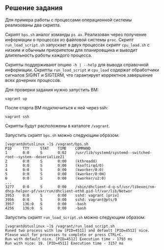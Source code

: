 ## Решение задания

Для примера работы с процессами операционной системы реализованы два скрипта.

Скрипт `bps.sh` аналог команды `ps ax`. Реализован через получение информации о процессах из файловой системы `proc`.
Скрипт `run_load_script.sh` запускает в двух процессах скрипт `cpu_load.sh` с низким и обычным приоритетом для планировщика и выводит длительность работы каждого процесса.

Скрипты поддерживают опцию `-h | --help` для вывода справочной информации.
Скрипты `run_load_script` и `cpu_load` содержат обработчики сигналов SIGINT и SIGTERM, что гарантирует корректное завершение всех дочерних процессов.

Для проверки задания нужно запустить ВМ:

```
vagrant up
```

После старта ВМ подключиться к ней через ssh:

```
vagrant ssh
```

Скрипты будут расположены в каталоге `/vagrant`.

Запустить скрипт `bps.sh` можно следующим образом:

```
[vagrant@otuslinux ~]$ /vagrant/bps.sh
PID     TTY     STAT    TIME    COMMAND
1       0:0     S       0:02    /usr/lib/systemd/systemd--switched-root--system--deserialize21
2       0:0     S       0:00    (kthreadd)
3       0:0     S       0:00    (ksoftirqd/0)
4       0:0     S       0:00    (kworker/0:0)
5       0:0     S       0:00    (kworker/0:0H)
6       0:0     S       0:00    (kworker/u2:0)
...
3277    0:0     S       0:00    /sbin/dhclient-d-q-sf/usr/libexec/nm-dhcp-helper-pf/var/run/dhclient-eth0.pid-lf/var/lib/Networ
3953    0:0     S       0:00    sshd: vagrant [priv]
3956    0:0     S       0:00    sshd: vagrant@pts/0
3957    136:0   S       0:00    -bash
4256    136:0   S       0:00    -bash
```

Запустить скрипт `run_load_script.sh` можно следующим образом:

```
[vagrant@otuslinux ~]$ /vagrant/run_load_script.sh
Runed two process with low [PID=4511] and default [PID=4512] nice. Please wait for processes to complete or press CTRL+C.
Run with default nice. [PID=4512] Execution time - 1793 ms
Run with nice: 19. [PID=4511] Execution time - 3157 ms
```